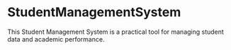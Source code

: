 # StudentManagementSystem
This Student Management System is a practical tool for managing student data and academic performance.

